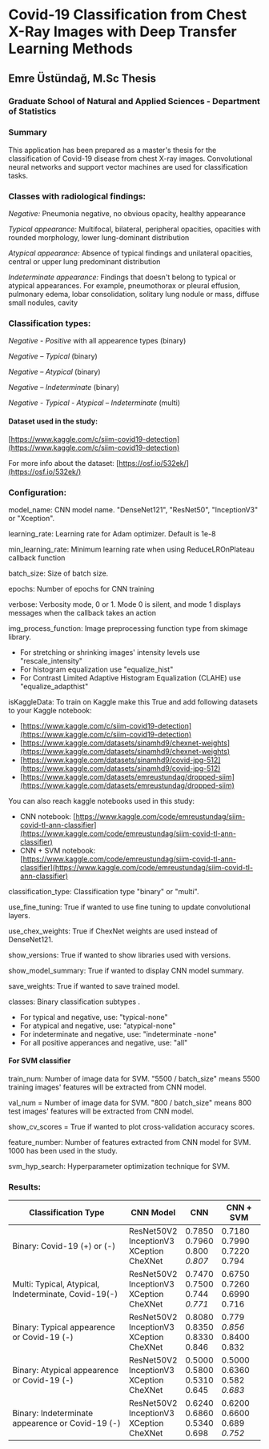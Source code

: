 # Covid-19 Classification from Chest X-Ray Images with Deep Transfer Learning Methods

## Emre Üstündağ, M.Sc Thesis

### Graduate School of Natural and Applied Sciences - Department of Statistics

### **Summary**

This application has been prepared as a master's thesis for the classification of Covid-19 disease from chest X-ray images. Convolutional neural networks and support vector machines are used for classification tasks.

### **Classes with radiological findings:**

*Negative:* Pneumonia negative, no obvious opacity, healthy appearance

*Typical appearance:* Multifocal, bilateral, peripheral opacities, opacities with rounded morphology, lower lung-dominant distribution

*Atypical appearance:* Absence of typical findings and unilateral opacities, central or upper lung predominant distribution

*Indeterminate appearance:* Findings that doesn't belong to typical or atypical appearances. For example, pneumothorax or pleural effusion, pulmonary edema, lobar consolidation, solitary lung nodule or mass, diffuse small nodules, cavity

### **Classification types:**

*Negative - Positive* with all appearence types (binary)

*Negative – Typical* (binary)

*Negative – Atypical* (binary)

*Negative – Indeterminate* (binary)

*Negative - Typical - Atypical – Indeterminate* (multi)

#### Dataset used in the study:

[https://www.kaggle.com/c/siim-covid19-detection](https://www.kaggle.com/c/siim-covid19-detection)

For more info about the dataset: [https://osf.io/532ek/](https://osf.io/532ek/)

### Configuration:

model\_name: CNN model name. &quot;DenseNet121&quot;, &quot;ResNet50&quot;, &quot;InceptionV3&quot; or &quot;Xception&quot;.

learning\_rate: Learning rate for Adam optimizer. Default is 1e-8

min\_learning\_rate: Minimum learning rate when using ReduceLROnPlateau callback function

batch\_size: Size of batch size.

epochs: Number of epochs for CNN training

verbose: Verbosity mode, 0 or 1. Mode 0 is silent, and mode 1 displays messages when the callback takes an action

img\_process\_function: Image preprocessing function type from skimage library.

- For stretching or shrinking images&#39; intensity levels use &quot;rescale\_intensity&quot;
- For histogram equalization use &quot;equalize\_hist&quot;
- For Contrast Limited Adaptive Histogram Equalization (CLAHE) use &quot;equalize\_adapthist&quot;

isKaggleData: To train on Kaggle make this True and add following datasets to your Kaggle notebook:

- [https://www.kaggle.com/c/siim-covid19-detection](https://www.kaggle.com/c/siim-covid19-detection)
- [https://www.kaggle.com/datasets/sinamhd9/chexnet-weights](https://www.kaggle.com/datasets/sinamhd9/chexnet-weights)
- [https://www.kaggle.com/datasets/sinamhd9/covid-jpg-512](https://www.kaggle.com/datasets/sinamhd9/covid-jpg-512)
- [https://www.kaggle.com/datasets/emreustundag/dropped-siim](https://www.kaggle.com/datasets/emreustundag/dropped-siim)

You can also reach kaggle notebooks used in this study:

- CNN notebook: [https://www.kaggle.com/code/emreustundag/siim-covid-tl-ann-classifier](https://www.kaggle.com/code/emreustundag/siim-covid-tl-ann-classifier)
- CNN + SVM notebook: [https://www.kaggle.com/code/emreustundag/siim-covid-tl-ann-classifier](https://www.kaggle.com/code/emreustundag/siim-covid-tl-ann-classifier)

classification\_type: Classification type &quot;binary&quot; or &quot;multi&quot;.

use\_fine\_tuning: True if wanted to use fine tuning to update convolutional layers.

use\_chex\_weights: True if ChexNet weights are used instead of DenseNet121.

show\_versions: True if wanted to show libraries used with versions.

show\_model\_summary: True if wanted to display CNN model summary.

save\_weights: True if wanted to save trained model.

classes: Binary classification subtypes .

- For typical and negative, use: &quot;typical-none&quot;
- For atypical and negative, use: &quot;atypical-none&quot;
- For indeterminate and negative, use: &quot;indeterminate -none&quot;
- For all positive apperances and negative, use: &quot;all&quot;

#### **For SVM classifier**

train\_num: Number of image data for SVM. &quot;5500 / batch\_size&quot; means 5500 training images&#39; features will be extracted from CNN model.

val\_num = Number of image data for SVM. &quot;800 / batch\_size&quot; means 800 test images&#39; features will be extracted from CNN model.

show\_cv\_scores = True if wanted to plot cross-validation accuracy scores.

feature\_number: Number of features extracted from CNN model for SVM. 1000 has been used in the study.

svm\_hyp\_search: Hyperparameter optimization technique for SVM.

### Results:

| **Classification Type** | **CNN Model** | **CNN** | **CNN + SVM** |
| --- | --- | --- | --- |
| Binary: Covid-19 (+) or (-) | ResNet50V2 </br>InceptionV3</br>XCeption</br>CheXNet | 0.7850</br>0.7960</br>0.800</br> *0.807* | 0.7180</br>0.7990</br>0.7220</br>0.794 |
| Multi: Typical, Atypical, Indeterminate, Covid-19(-) | ResNet50V2</br>InceptionV3</br>XCeption</br>CheXNet | 0.7470</br>0.7500</br>0.744</br> *0.771* | 0.6750</br>0.7260</br>0.6990</br>0.716 |
| Binary: Typical appearence or Covid-19 (-) | ResNet50V2</br>InceptionV3</br>XCeption</br>CheXNet | 0.8080</br>0.8350</br>0.8330</br>0.846 | 0.779 </br>*0.856* </br>0.8400</br>0.832 |
| Binary: Atypical appearence or Covid-19 (-) | ResNet50V2</br>InceptionV3</br>XCeption</br>CheXNet | 0.5000</br>0.5800</br>0.5310</br>0.645 | 0.5000</br>0.6360</br>0.582</br> *0.683* |
| Binary: Indeterminate appearence or Covid-19 (-) | ResNet50V2</br>InceptionV3</br>XCeption</br>CheXNet | 0.6240</br>0.6860</br>0.5340</br>0.698 | 0.6200</br>0.6600</br>0.689 </br>*0.752* |

